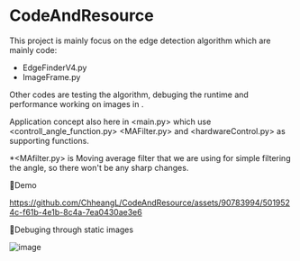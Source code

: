 # CodeAndResource
This project is mainly focus on the edge detection algorithm which are mainly code:
- EdgeFinderV4.py
- ImageFrame.py

Other codes are testing the algorithm, debuging the runtime and performance working on images in <TestingImagse>.
  
Application concept also here in <main.py> which use <controll_angle_function.py> <MAFilter.py> and <hardwareControl.py> as supporting functions.
 
*<MAfilter.py> is Moving average filter that we are using for simple filtering the angle, so there won't be any sharp changes.

🍖Demo

https://github.com/ChheangL/CodeAndResource/assets/90783994/5019524c-f61b-4e1b-8c4a-7ea0430ae3e6

🌯Debuging through static images

![image](https://github.com/ChheangL/CodeAndResource/assets/90783994/9293b2f4-307b-4d21-99d9-ed2303380a67)

